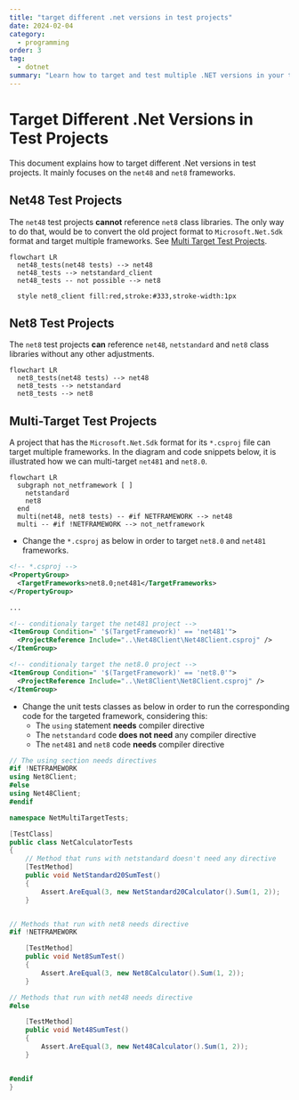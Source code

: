 ```yaml
---
title: "target different .net versions in test projects"
date: 2024-02-04
category:
  - programming
order: 3
tag:
  - dotnet
summary: "Learn how to target and test multiple .NET versions in your test projects."
---
```


# Target Different .Net Versions in Test Projects

This document explains how to target different .Net versions in test projects.
It mainly focuses on the `net48` and `net8` frameworks.

## Net48 Test Projects

The `net48` test projects **cannot** reference `net8` class libraries. The only
way to do that, would be to convert the old project format to
`Microsoft.Net.Sdk` format and target multiple frameworks. See [Multi Target
Test Projects](#multi-target-tests-projects).

```mermaid
flowchart LR
  net48_tests(net48 tests) --> net48
  net48_tests --> netstandard_client
  net48_tests -- not possible --> net8

  style net8_client fill:red,stroke:#333,stroke-width:1px
```

## Net8 Test Projects

The `net8` test projects **can** reference `net48`, `netstandard` and `net8`
class libraries without any other adjustments.

```mermaid
flowchart LR
  net8_tests(net48 tests) --> net48
  net8_tests --> netstandard
  net8_tests --> net8
```

## Multi-Target Test Projects

A project that has the `Microsoft.Net.Sdk` format for its `*.csproj` file can
target multiple frameworks. In the diagram and code snippets below, it is
illustrated how we can multi-target `net481` and `net8.0`.

```mermaid
flowchart LR
  subgraph not_netframework [ ]
    netstandard
    net8
  end
  multi(net48, net8 tests) -- #if NETFRAMEWORK --> net48
  multi -- #if !NETFRAMEWORK --> not_netframework
```

- Change the `*.csproj` as below in order to target `net8.0` and `net481`
  frameworks.

```xml
<!-- *.csproj -->
<PropertyGroup>
  <TargetFrameworks>net8.0;net481</TargetFrameworks>
</PropertyGroup>

...

<!-- conditionaly target the net481 project -->
<ItemGroup Condition=" '$(TargetFramework)' == 'net481'">
  <ProjectReference Include="..\Net48Client\Net48Client.csproj" />
</ItemGroup>

<!-- conditionaly target the net8.0 project -->
<ItemGroup Condition=" '$(TargetFramework)' == 'net8.0'">
  <ProjectReference Include="..\Net8Client\Net8Client.csproj" />
</ItemGroup>
```

- Change the unit tests classes as below in order to run the corresponding code
  for the targeted framework, considering this:
  - The `using` statement **needs** compiler directive
  - The `netstandard` code **does not need** any compiler directive
  - The `net481` and `net8` code **needs** compiler directive

```cs
// The using section needs directives
#if !NETFRAMEWORK
using Net8Client;
#else
using Net48Client;
#endif

namespace NetMultiTargetTests;

[TestClass]
public class NetCalculatorTests
{
    // Method that runs with netstandard doesn't need any directive
    [TestMethod]
    public void NetStandard20SumTest()
    {
        Assert.AreEqual(3, new NetStandard20Calculator().Sum(1, 2));
    }


// Methods that run with net8 needs directive
#if !NETFRAMEWORK

    [TestMethod]
    public void Net8SumTest()
    {
        Assert.AreEqual(3, new Net8Calculator().Sum(1, 2));
    }

// Methods that run with net48 needs directive
#else

    [TestMethod]
    public void Net48SumTest()
    {
        Assert.AreEqual(3, new Net48Calculator().Sum(1, 2));
    }


#endif
}
```
